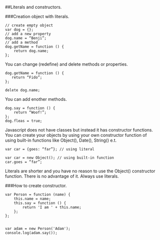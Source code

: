 ##Literals and constructors.

###Creation object with literals.


    // create empty object
    var dog = {};
    // add a new property
    dog.name = “Benji”;
    // add a method
    dog.getName = function () {
        return dog.name;
    };

You can change (redefine) and delete methods or properties.

    dog.getName = function () {
       return “Fido”;
    };

    delete dog.name;

You can add enother methods.


    dog.say = function () {
        return “Woof!”;
    };
    dog.fleas = true;

Javascript does not have classes but instead it has constructor functions. You can create your objects by using your own constructor function of using built-in functions like Object(), Date(), String() e.t.



    var car = {goes: “far”}; // using literal
    
    var car = new Object(); // using built-in function
    car.goes = “far”;


Literals are shorter and you have no reason to use the Object() constructor function. There is no advantage of it. Always use literals.


###How to create constructor.

    var Person = function (name) {
        this.name = name;
        this.say = function () {
            return 'I am ' + this.name;
        };
    };


    var adam = new Person('Adam');
    console.log(adam.say());




